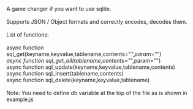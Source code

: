 A game changer if you want to use sqlite.\
\
Supports JSON / Object formats and correctly encodes, decodes them.
\
\
List of functions:\
\
async function sql_get(keyname,keyvalue,tablename,contents="*",param="")\
async function sql_get_all(tablename,contents="*",param="")\
async function sql_update(keyname,keyvalue,tablename,contents)\
async function sql_insert(tablename,contents)\
async function sql_delete(keyname,keyvalue,tablename)\
\
Note: You need to define db variable at the top of the file as is shown in example.js
